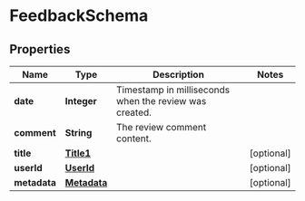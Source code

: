 

# FeedbackSchema


## Properties

| Name | Type | Description | Notes |
|------------ | ------------- | ------------- | -------------|
|**date** | **Integer** | Timestamp in milliseconds when the review was created. |  |
|**comment** | **String** | The review comment content. |  |
|**title** | [**Title1**](Title1.md) |  |  [optional] |
|**userId** | [**UserId**](UserId.md) |  |  [optional] |
|**metadata** | [**Metadata**](Metadata.md) |  |  [optional] |



